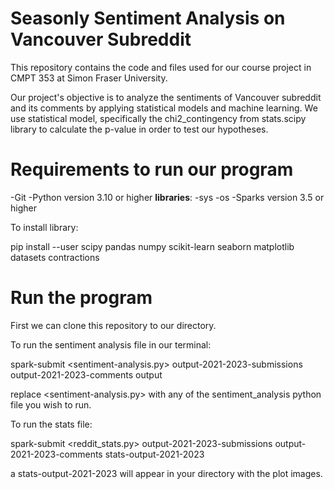 # Seasonly Sentiment Analysis on Vancouver Subreddit
This repository contains the code and files used for our course project in CMPT 353 at Simon Fraser University.

Our project's objective is to analyze the sentiments of Vancouver subreddit and its comments by applying statistical models and machine learning. We use statistical model, specifically the chi2_contingency from stats.scipy library to calculate the p-value in order to test our hypotheses.


# Requirements to run our program

-Git
-Python version 3.10 or higher
**libraries**:
    -sys
    -os 
    -Sparks version 3.5 or higher

To install library:

pip install --user scipy pandas numpy scikit-learn seaborn matplotlib datasets contractions

# Run the program

First we can clone this repository to our directory.

To run the sentiment analysis file in our terminal:

spark-submit <sentiment-analysis.py> output-2021-2023-submissions output-2021-2023-comments output

replace <sentiment-analysis.py> with any of the sentiment_analysis python file you wish to run.

To run the stats file:

spark-submit <reddit_stats.py> output-2021-2023-submissions output-2021-2023-comments stats-output-2021-2023

a stats-output-2021-2023 will appear in your directory with the plot images.

    





















